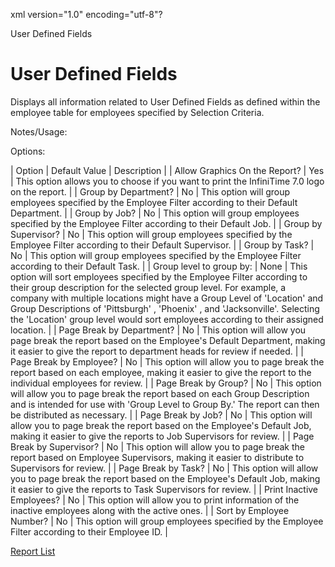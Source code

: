xml version="1.0" encoding="utf-8"?





User Defined Fields




# User Defined Fields

Displays all information related to User Defined Fields as defined within the employee table for employees specified by Selection Criteria.

Notes/Usage:

Options:

| Option | Default Value | Description |
| Allow Graphics On the Report? | Yes | This option allows you to choose if you want to print the InfiniTime 7.0 logo on the report. |
| Group by Department? | No | This option will group employees specified by the Employee Filter according to their Default Department. |
| Group by Job? | No | This option will group employees specified by the Employee Filter according to their Default Job. |
| Group by Supervisor? | No | This option will group employees specified by the Employee Filter according to their Default Supervisor. |
| Group by Task? | No | This option will group employees specified by the Employee Filter according to their Default Task. |
| Group level to group by: | None | This option will sort employees specified by the Employee Filter according to their group description for the selected group level. For example, a company with multiple locations might have a Group Level of 'Location' and Group Descriptions of 'Pittsburgh' , 'Phoenix' , and 'Jacksonville'. Selecting the 'Location' group level would sort employees according to their assigned location. |
| Page Break by Department? | No | This option will allow you page break the report based on the Employee's Default Department, making it easier to give the report to department heads for review if needed. |
| Page Break by Employee? | No | This option will allow you to page break the report based on each employee, making it easier to give the report to the individual employees for review. |
| Page Break by Group? | No | This option will allow you to page break the report based on each Group Description and is intended for use with 'Group Level to Group By.' The report can then be distributed as necessary. |
| Page Break by Job? | No | This option will allow you to page break the report based on the Employee's Default Job, making it easier to give the reports to Job Supervisors for review. |
| Page Break by Supervisor? | No | This option will allow you to page break the report based on Employee Supervisors, making it easier to distribute to Supervisors for review. |
| Page Break by Task? | No | This option will allow you to page break the report based on the Employee's Default Job, making it easier to give the reports to Task Supervisors for review. |
| Print Inactive Employees? | No | This option will allow you to print information of the inactive employees along with the active ones. |
| Sort by Employee Number? | No | This option will group employees specified by the Employee Filter according to their Employee ID. |

[Report List](/InfiniTime/help%20file/Reports/Report_List.md)